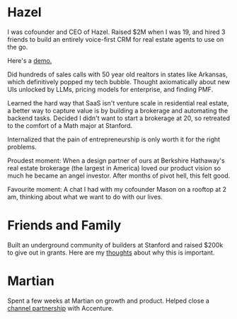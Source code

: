 # Hazel

I was cofounder and CEO of Hazel. Raised $2M when I was 19, and hired
3 friends to build an entirely voice-first CRM for real estate agents
to use on the go.

Here's a [demo.](https://youtu.be/CKjFMmc5wi8?si=sfs4W27oi-hlZ9Yt&t=14)

Did hundreds of sales calls with 50 year old realtors in states like
Arkansas, which definitively popped my tech bubble. Thought
axiomatically about new UIs unlocked by LLMs, pricing models for
enterprise, and finding PMF.

Learned the hard way that SaaS isn't venture scale in residential real
estate, a better way to capture value is by building a brokerage and
automating the backend tasks. Decided I didn't want to start a
brokerage at 20, so retreated to the comfort of a Math major at
Stanford.

Internalized that the pain of entrepreneurship is only worth it for
the right problems.

Proudest moment: 
When a design partner of ours at Berkshire Hathaway's real estate
brokerage (the largest in America) loved our product vision so much he
became an angel investor. After months of pivot hell, this felt good.

Favourite moment:
A chat I had with my cofounder Mason on a rooftop at 2 am, thinking
about what we want to do with our lives.

# Friends and Family
Built an underground community of builders at Stanford and raised $200k to give out in grants. Here are my [thoughts](https://friendsandfam.xyz/builder-fellowships) about why this is important.

# Martian
Spent a few weeks at Martian on growth and product. Helped close a [channel partnership](https://newsroom.accenture.com/news/2024/accenture-invests-in-martian-to-bring-dynamic-routing-of-large-language-queries-and-more-effective-ai-systems-to-clients) with Accenture.